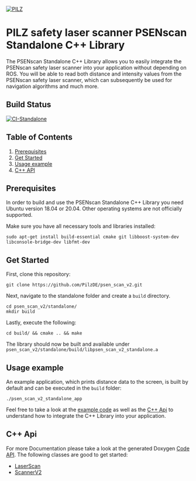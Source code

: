 [![PILZ](../img/pilz-logo.png)](https://www.pilz.com)

# PILZ safety laser scanner PSENscan Standalone C++ Library

The PSENscan Standalone C++ Library allows you to easily integrate the PSENscan safety laser scanner into your application without depending on ROS. You will be able to read both distance and intensity values from the PSENscan safety laser scanner, which can subsequently be used for navigation algorithms and much more.

## Build Status
[![CI-Standalone](https://github.com/PilzDE/psen_scan_v2/workflows/CI-Standalone/badge.svg?event=push)](https://github.com/PilzDE/psen_scan_v2/actions?query=event%3Apush+workflow%3ACI-Standalone+branch%3Amain)

## Table of Contents

1. [Prerequisites](#prerequisites)
2. [Get Started](#get-started)
3. [Usage example](#usage-example)
4. [C++ API](#c++-api)

## Prerequisites
In order to build and use the PSENscan Standalone C++ Library you need Ubuntu version 18.04 or 20.04. Other operating systems are not officially supported.

Make sure you have all necessary tools and libraries installed:
```
sudo apt-get install build-essential cmake git libboost-system-dev libconsole-bridge-dev libfmt-dev
```

## Get Started
First, clone this repository:
```
git clone https://github.com/PilzDE/psen_scan_v2.git
```

Next, navigate to the standalone folder and create a `build` directory.
```
cd psen_scan_v2/standalone/
mkdir build
```

Lastly, execute the following:
```
cd build/ && cmake .. && make
```

The library should now be built and available under `psen_scan_v2/standalone/build/libpsen_scan_v2_standalone.a`

## Usage example
An example application, which prints distance data to the screen, is built by default and can be executed in the `build` folder:
```
./psen_scan_v2_standalone_app
```

Feel free to take a look at the [example code](https://github.com/PilzDE/psen_scan_v2/blob/main/standalone/main.cpp) as well as the [C++ Api](#c++-api) to understand how to integrate the C++ Library into your application.

## C++ Api
For more Documentation please take a look at the generated Doxygen [Code API][]. The following classes are good to get started:
 - [LaserScan][]
 - [ScannerV2][]



[Code API]: http://docs.ros.org/en/melodic/api/psen_scan_v2/html/
[LaserScan]: http://docs.ros.org/en/melodic/api/psen_scan_v2/html/classpsen__scan__v2_1_1LaserScan.html
[ScannerV2]: http://docs.ros.org/en/melodic/api/psen_scan_v2/html/classpsen__scan__v2_1_1ScannerV2.html
